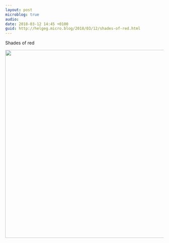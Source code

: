 ```yaml
---
layout: post
microblog: true
audio: 
date: 2018-03-12 14:45 +0100
guid: http://helgeg.micro.blog/2018/03/12/shades-of-red.html
---
```

Shades of red

<img src="http://microblog.helgegudmundsen.com/uploads/2018/8da8e4eacf.jpg" width="600" height="598" />
